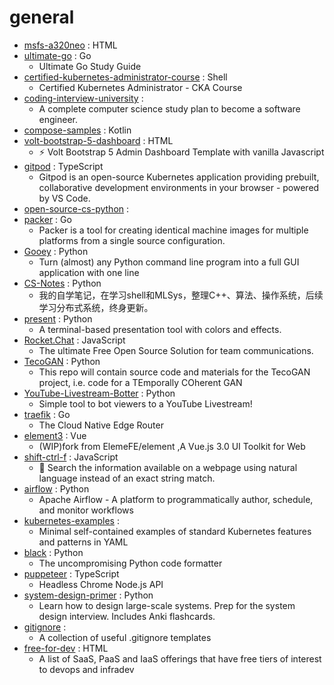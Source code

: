 # general
- [msfs-a320neo](https://github.com/wpine215/msfs-a320neo) : HTML
- [ultimate-go](https://github.com/hoanhan101/ultimate-go) : Go
  - Ultimate Go Study Guide
- [certified-kubernetes-administrator-course](https://github.com/kodekloudhub/certified-kubernetes-administrator-course) : Shell
  - Certified Kubernetes Administrator - CKA Course
- [coding-interview-university](https://github.com/jwasham/coding-interview-university) : 
  - A complete computer science study plan to become a software engineer.
- [compose-samples](https://github.com/android/compose-samples) : Kotlin
- [volt-bootstrap-5-dashboard](https://github.com/themesberg/volt-bootstrap-5-dashboard) : HTML
  - ⚡️ Volt Bootstrap 5 Admin Dashboard Template with vanilla Javascript
- [gitpod](https://github.com/gitpod-io/gitpod) : TypeScript
  - Gitpod is an open-source Kubernetes application providing prebuilt, collaborative development environments in your browser - powered by VS Code.
- [open-source-cs-python](https://github.com/ForrestKnight/open-source-cs-python) : 
- [packer](https://github.com/hashicorp/packer) : Go
  - Packer is a tool for creating identical machine images for multiple platforms from a single source configuration.
- [Gooey](https://github.com/chriskiehl/Gooey) : Python
  - Turn (almost) any Python command line program into a full GUI application with one line
- [CS-Notes](https://github.com/huangrt01/CS-Notes) : Python
  - 我的自学笔记，在学习shell和MLSys，整理C++、算法、操作系统，后续学习分布式系统，终身更新。
- [present](https://github.com/vinayak-mehta/present) : Python
  - A terminal-based presentation tool with colors and effects.
- [Rocket.Chat](https://github.com/RocketChat/Rocket.Chat) : JavaScript
  - The ultimate Free Open Source Solution for team communications.
- [TecoGAN](https://github.com/thunil/TecoGAN) : Python
  - This repo will contain source code and materials for the TecoGAN project, i.e. code for a TEmporally COherent GAN
- [YouTube-Livestream-Botter](https://github.com/KevinLage/YouTube-Livestream-Botter) : Python
  - Simple tool to bot viewers to a YouTube Livestream!
- [traefik](https://github.com/containous/traefik) : Go
  - The Cloud Native Edge Router
- [element3](https://github.com/kkbjs/element3) : Vue
  - (WIP)fork from ElemeFE/element ,A Vue.js 3.0 UI Toolkit for Web
- [shift-ctrl-f](https://github.com/model-zoo/shift-ctrl-f) : JavaScript
  - 🔎 Search the information available on a webpage using natural language instead of an exact string match.
- [airflow](https://github.com/apache/airflow) : Python
  - Apache Airflow - A platform to programmatically author, schedule, and monitor workflows
- [kubernetes-examples](https://github.com/ContainerSolutions/kubernetes-examples) : 
  - Minimal self-contained examples of standard Kubernetes features and patterns in YAML
- [black](https://github.com/psf/black) : Python
  - The uncompromising Python code formatter
- [puppeteer](https://github.com/puppeteer/puppeteer) : TypeScript
  - Headless Chrome Node.js API
- [system-design-primer](https://github.com/donnemartin/system-design-primer) : Python
  - Learn how to design large-scale systems. Prep for the system design interview. Includes Anki flashcards.
- [gitignore](https://github.com/github/gitignore) : 
  - A collection of useful .gitignore templates
- [free-for-dev](https://github.com/ripienaar/free-for-dev) : HTML
  - A list of SaaS, PaaS and IaaS offerings that have free tiers of interest to devops and infradev
